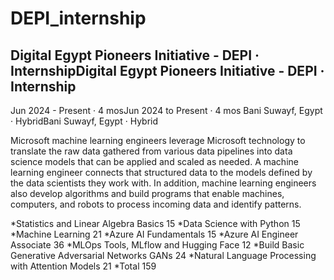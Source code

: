# DEPI_internship

## Digital Egypt Pioneers Initiative - DEPI · InternshipDigital Egypt Pioneers Initiative - DEPI · Internship
Jun 2024 - Present · 4 mosJun 2024 to Present · 4 mos
Bani Suwayf, Egypt · HybridBani Suwayf, Egypt · Hybrid

Microsoft machine learning engineers leverage Microsoft technology to translate the
raw data gathered from various data pipelines into data science models that can be
applied and scaled as needed. A machine learning engineer connects that structured
data to the models defined by the data scientists they work with. In addition, machine
learning engineers also develop algorithms and build programs that enable machines,
computers, and robots to process incoming data and identify patterns.

*Statistics and Linear Algebra Basics 15
*Data Science with Python 15
*Machine Learning 21
*Azure AI Fundamentals 15
*Azure AI Engineer Associate 36
*MLOps Tools, MLflow and Hugging Face 12
*Build Basic Generative Adversarial Networks GANs 24
*Natural Language Processing with Attention Models 21
*Total 159